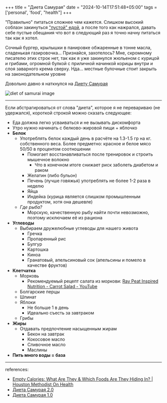 +++
title = "Диета Самурая"
date = "2024-10-14T17:51:48+05:00"
tags = ['personal', 'food', "health"]
+++

"Правильно" питаться сложнее чем кажется. Слишком высокий соблазн закинуться ["пустой" едой](https://www.houstonmethodist.org/blog/articles/2021/jan/empty-calories-what-are-they-and-which-foods-are-they-hiding-in/), а после того как нажрался, давать себе пустые обещания что вот в следующий раз я точно начну питаться так как я хотел. 

Сочный бургер, крылышки в панировке обжаренные в тонне масла, сладенькая газировочка...
Признайся, захотелось? Мне, скромному писателю этих строк нет, так как я уже закинулся жюльеном с курицой и грибами, огромной булкой с приличной начинкой корицы внутри и слоя заварного крема сверху. Нда... местные булочные стоит закрыть на законодательном уровне

Довольно давно я наткнулся на [Диету Самурая](https://vk.com/@biobezpredel-samaya-optimalnaya-dieta-kotoruu-tolko-vidyval-svet)

![diet of samurai image](/diet_samurai.png)

---

Если абстрагироваться от слова "диета", которое я не перевариваю (не удержался), короткой строкой можно сказать следующее:
- Еда должна легко усваиваться и не вызывать дискомфорта
- Утро нужно начинать с белково-жировой пищи + яблочко
- **Белок**
	- Употреблять белок каждый день в расчёте на 1.3-1.5 гр на кг. собственного веса. Более предметно: красное и белое мясо 50/50 в процентом соотношении
		- Помогает восстанавливаться после тренировок и строить мышечное волокно
			- Что в конечном итоге снижает риск заболеть диабетом и раком
		- Желатин (либо бульон)
		- Печень (лучше говяжья) употреблять не более 1-2 раза в неделю
		- Яйца
		- Индейка (курица является слишком промышленным продуктом, хотя она дешевле)
	- *Где рыба?* 
		- Морскую, качественную рыбу найти почти невозможно, поэтому исключаем её из рациона
- **Углеводы**
	- Выбираем дружелюбные углеводы для нашего живота
		- Гречка
		- Пропаренный рис
		- Булгур
		- Картошка
		- Киноа
		- Гранатовый, апельсиновый сок (апельсины и помело в качестве фруктов)
- **Клетчатка**
	- Морковь
		- Рекомендуемый рецепт салата из моркови: [Ray Peat Inspired Nutrition - Carrot Salad - YouTube](https://www.youtube.com/watch?v=ziz3o2EOvWU)
	- Болгарские перцы
	- Шпинат
	- Яблоки
		- Не больше 1 в день
		- Идеально съесть за завтраком
	- Грибы
- **Жиры**
	- Отдавать предпочтение насыщенным жирам
		- Бекон на завтрак
		- Кокосовое масло
		- Сливочное масло
		- Маслины
- **Пить много воды = база**

---

references:
- [Empty Calories: What Are They & Which Foods Are They Hiding In? | Houston Methodist On Health](https://www.houstonmethodist.org/blog/articles/2021/jan/empty-calories-what-are-they-and-which-foods-are-they-hiding-in/)
- [Диета Самурая 2.0](https://vk.com/@biobezpredel-samaya-optimalnaya-dieta-20)
- [Диета Самурая 1.0](https://vk.com/@biobezpredel-samaya-optimalnaya-dieta-kotoruu-tolko-vidyval-svet)
